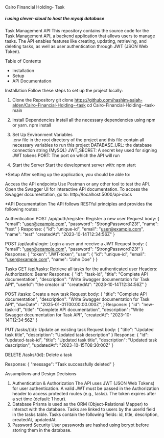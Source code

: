Cairo Financial Holding- Task
##### i using clever-cloud to host the mysql database 
Task Management API
This repository contains the source code for the Task Management API, a backend application that allows users to manage tasks. The API enables features like creating, updating, retrieving, and deleting tasks, as well as user authentication through JWT (JSON Web Token).

Table of Contents
* Installation
* Setup
* API Documentation

Installation
Follow these steps to set up the project locally:

1. Clone the Repository
git clone https://github.com/hashim-salah-alden/Cairo-Financial-Holding--task
cd Cairo-Financial-Holding--task-main

2. Install Dependencies
Install all the necessary dependencies using npm or yarn.
npm install

3. Set Up Environment Variables      
 .env file in the root directory of the project and this file contain all necessary variables to run this project
DATABASE_URL: the  database connection string (MySQL)
JWT_SECRET: A secret key used for signing JWT tokens
PORT: The port on which the API will run

5. Start the Server
Start the development server with:
npm start

*Setup
After setting up the application, you should be able to:

Access the API endpoints
Use Postman or any other tool to test the API.
Open the Swagger UI for interactive API documentation.
To access the Swagger documentation, go to:
http://localhost:5000/api-docs

*API Documentation
The API follows RESTful principles and provides the following routes:

Authentication
POST /api/auth/register: Register a new user
Request body:
{
  "email": "user@example.com",
  "password": "StrongPassword123!",
  "name": "test"
}
Response:
{
  "id": "unique-id",
  "email": "user@example.com",
  "name": "test"
  "createdAt": "2023-10-14T12:34:56Z"
}




POST /api/auth/login: Login a user and receive a JWT
Request body:
{
  "email": "user@example.com",
  "password": "StrongPassword123!"
}
Response:
{
  "token": "JWT-token",
  "user": {
    "id": "unique-id",
    "email": "user@example.com",
    "name": "John Doe"
  }
}




Tasks
GET /api/tasks: Retrieve all tasks for the authenticated user
Headers:
Authorization: Bearer <JWT>
Response:
  {
    "id": "task-id",
    "title": "Complete API documentation",
    "description": "Write Swagger documentation for Task API",
    "userId": "the creator id"
    "createdAt": "2023-10-14T12:34:56Z"
  }




POST /tasks: Create a new task
Request body:
{
  "title": "Complete API documentation",
  "description": "Write Swagger documentation for Task API",
  "dueDate" : "2025-01-01T00:00:00.000Z",
}
Response:
{
  "id": "new-task-id",
  "title": "Complete API documentation",
  "description": "Write Swagger documentation for Task API",
  "createdAt": "2023-10-14T12:34:56Z"
}




PUT /tasks/{id}: Update an existing task
Request body:
{
  "title": "Updated task title",
  "description": "Updated task description"
}
Response:
{
  "id": "updated-task-id",
  "title": "Updated task title",
  "description": "Updated task description",
  "updatedAt": "2023-10-15T08:30:00Z"
}



DELETE /tasks/{id}: Delete a task

Response:
{
  "message": "Task successfully deleted"
}

Assumptions and Design Decisions
1. Authentication & Authorization
The API uses JWT (JSON Web Tokens) for user authentication.
A valid JWT must be passed in the Authorization header to access protected routes (e.g., tasks).
The token expires after a set time (default: 1 hour).
2. Database
Prisma is used as the ORM (Object-Relational Mapper) to interact with the database.
Tasks are linked to users by the userId field in the tasks table.
Tasks contain the following fields: id, title, description, createdAt, updatedAt.
3. Password Security
User passwords are hashed using bcrypt before storing them in the database.
